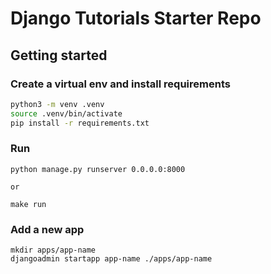# Django Tutorials Starter Repo

## Getting started

### Create a virtual env and install requirements

```bash
python3 -m venv .venv
source .venv/bin/activate
pip install -r requirements.txt
```

### Run

```
python manage.py runserver 0.0.0.0:8000

or

make run
```

### Add a new app

```
mkdir apps/app-name
djangoadmin startapp app-name ./apps/app-name
```
